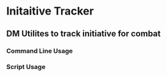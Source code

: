 Initaitive Tracker
==================

## DM Utilites to track initiative for combat

### Command Line Usage

### Script Usage
